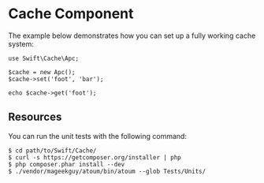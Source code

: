 Cache Component
=================

The example below demonstrates how you can set up a fully working cache
system:

    use Swift\Cache\Apc;

    $cache = new Apc();
    $cache->set('foot', 'bar');

    echo $cache->get('foot');

Resources
---------

You can run the unit tests with the following command:

    $ cd path/to/Swift/Cache/
    $ curl -s https://getcomposer.org/installer | php
    $ php composer.phar install --dev
    $ ./vendor/mageekguy/atoum/bin/atoum --glob Tests/Units/